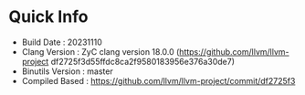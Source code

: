# Quick Info
* Build Date : 20231110
* Clang Version : ZyC clang version 18.0.0 (https://github.com/llvm/llvm-project df2725f3d55ffdc8ca2f9580183956e376a30de7)
* Binutils Version : master
* Compiled Based : https://github.com/llvm/llvm-project/commit/df2725f3

